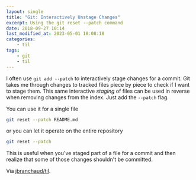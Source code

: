 ```yaml
---
layout: single
title: "Git: Interactively Unstage Changes"
excerpt: Using the git reset --patch command
date: 2018-09-27 10:14
last_modified_at: 2023-05-01 18:08:18
categories:
    - til
tags:
    - git
    - til
---
```


I often use `git add --patch` to interactively stage changes for a commit.
Git takes me through changes to tracked files piece by piece to check if I
want to stage them. This same interactive _staging_ of files can be used in
reverse when removing changes from the index. Just add the `--patch` flag.

You can use it for a single file

```bash
git reset --patch README.md
```

or you can let it operate on the entire repository

```bash
git reset --patch
```

This is useful when you've staged part of a file for a commit and then
realize that some of those changes shouldn't be committed.

Via [jbranchaud/til](https://github.com/jbranchaud/til).
